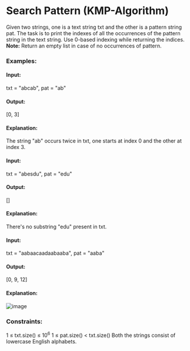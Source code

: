 # Search Pattern (KMP-Algorithm)
Given two strings, one is a text string txt and the other is a pattern string pat. The task is to print the indexes of all the occurrences of the pattern string in the text string. Use 0-based indexing while returning the indices. 
**Note:** Return an empty list in case of no occurrences of pattern.

### Examples:
#### Input:
txt = "abcab", pat = "ab"
#### Output:
[0, 3]
#### Explanation:
The string "ab" occurs twice in txt, one starts at index 0 and the other at index 3. 

#### Input:
txt = "abesdu", pat = "edu"
#### Output:
[]
#### Explanation:
There's no substring "edu" present in txt.

#### Input:
txt = "aabaacaadaabaaba", pat = "aaba"
#### Output:
[0, 9, 12]
#### Explanation:
![image](https://github.com/user-attachments/assets/1eec2f48-7074-46ae-ab71-a7a731d7a101)

### Constraints:
1 ≤ txt.size() ≤ $`10^6`$
1 ≤ pat.size() < txt.size()
Both the strings consist of lowercase English alphabets.
